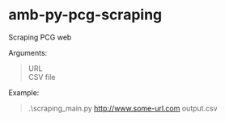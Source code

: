 # amb-py-pcg-scraping

Scraping PCG web

Arguments:  
> URL  
> CSV file

Example:  
>.\scraping_main.py <http://www.some-url.com> output.csv
